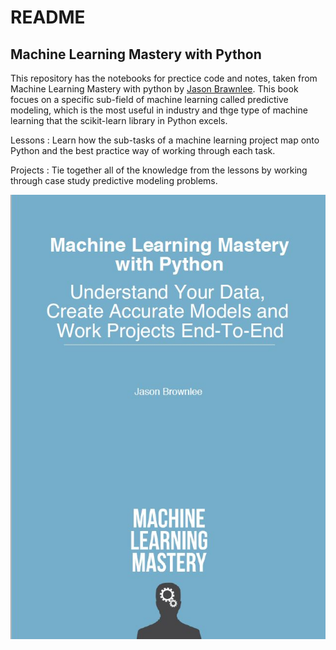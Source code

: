 # README

## Machine Learning Mastery with Python

This repository has the notebooks for prectice code and notes, taken from
Machine Learning Mastery with python by [Jason Brawnlee](https://machinelearningmastery.com/about/).
This book focues on a specific sub-field of machine learning called predictive modeling, 
which is the most useful in industry and thge type of machine learning that the scikit-learn library in Python excels.

Lessons : Learn how the sub-tasks of a machine learning project map onto Python and the
best practice way of working through each task.

Projects : Tie together all of the knowledge from the lessons by working through case study
predictive modeling problems.

![cover](https://github.com/Bluelord/ML_Mastery_Python/blob/bfe671661ac544fa963948408374f4b011022782/Images/ML_Mastery_python.JPG)

